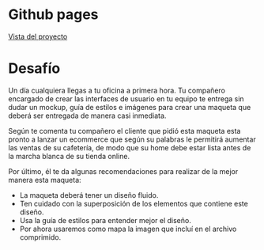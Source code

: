 <!DOCTYPE html>
<html>

<head>
  <meta charset="utf-8">
  <meta name="viewport" content="width=device-width, initial-scale=1.0">
  <title>Welcome file</title>
  <link rel="stylesheet" href="https://stackedit.io/style.css" />
</head>

<body class="stackedit">
  <div class="stackedit__html">
    <h1 id="github-pages">Github pages</h1>
    <p><a href="https://josefamendezpruebaunodl.ga/Unidad_2/2_2_Bloques/DesafioModeloCajas_Josefa-Mendez-Gomez/">Vista
        del proyecto</a></p>
    <h1 id="desafío">Desafío</h1>
    <p>Un día cualquiera llegas a tu oficina a primera hora. Tu compañero encargado de crear las interfaces de usuario
      en tu equipo te entrega sin dudar un mockup, guía de estilos e imágenes para crear una maqueta que deberá ser
      entregada de manera casi inmediata.</p>
    <p>Según te comenta tu compañero el cliente que pidió esta maqueta esta pronto a lanzar un ecommerce que según su
      palabras le permitirá aumentar las ventas de su cafetería, de modo que su home debe estar lista antes de la marcha
      blanca de su tienda online.</p>
    <p>Por último, él te da algunas recomendaciones para realizar de la mejor manera esta maqueta:</p>
    <ul>
      <li>La maqueta deberá tener un diseño fluido.</li>
      <li>Ten cuidado con la superposición de los elementos que contiene este diseño.</li>
      <li>Usa la guía de estilos para entender mejor el diseño.</li>
      <li>Por ahora usaremos como mapa la imagen que incluí en el archivo comprimido.</li>
    </ul>
    <img src="https://user-images.githubusercontent.com/37412612/120244856-60ecfb00-c239-11eb-9502-9c69973bc5a6.png"
      alt="">
  </div>
</body>

</html>
